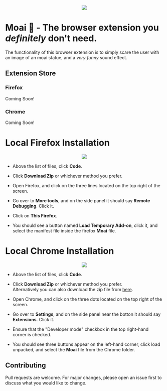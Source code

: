 <p align="center"><img src="https://cdn.discordapp.com/attachments/787758884156342322/933268914476023848/128x128.png"/></p>

# Moai 🗿 - The browser extension you *definitely* don't need.

The functionality of this browser extension is to simply scare the user with an image of an moai statue, and a *very funny* sound effect. <br/>

## Extension Store

### Firefox 

Coming Soon!

### Chrome 

Coming Soon!

# Local Firefox Installation

<p align="center"><img src="https://cdn.discordapp.com/attachments/813590002340200459/934213929918398584/unknown.png"/></p>

- Above the list of files, click **Code**.
- Click **Download Zip** or whichever method you prefer. <br />

- Open Firefox, and click on the three lines located on the top right of the screen.
- Go over to **More tools**, and on the side panel it should say **Remote Debugging**. Click it.
- Click on **This Firefox**. 
- You should see a button named **Load Temporary Add-on**, click it, and select the manifest file inside the firefox **Moai** file.

# Local Chrome Installation

<p align="center"><img src="https://cdn.discordapp.com/attachments/813590002340200459/934214653679128626/unknown.png"/></p>

- Above the list of files, click **Code**.
- Click **Download Zip** or whichever method you prefer. <br />
Alternatively you can also download the zip file from [here](https://github.com/DeividasKaza/Moai/archive/refs/heads/main.zip).

- Open Chrome, and click on the three dots located on the top right of the screen.
- Go over to **Settings**, and on the side panel near the botton it should say **Extensions**. Click it.
- Ensure that the "Developer mode" checkbox in the top right-hand corner is checked. 
- You should see three buttons appear on the left-hand corner, click load unpacked, and select the **Moai** file from the Chrome folder.


## Contributing

Pull requests are welcome. For major changes, please open an issue first to discuss what you would like to change.

